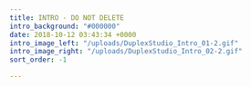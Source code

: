 ```yaml
---
title: INTRO - DO NOT DELETE
intro_background: "#000000"
date: 2018-10-12 03:43:34 +0000
intro_image_left: "/uploads/DuplexStudio_Intro_01-2.gif"
intro_image_right: "/uploads/DuplexStudio_Intro_02-2.gif"
sort_order: -1

---
```

